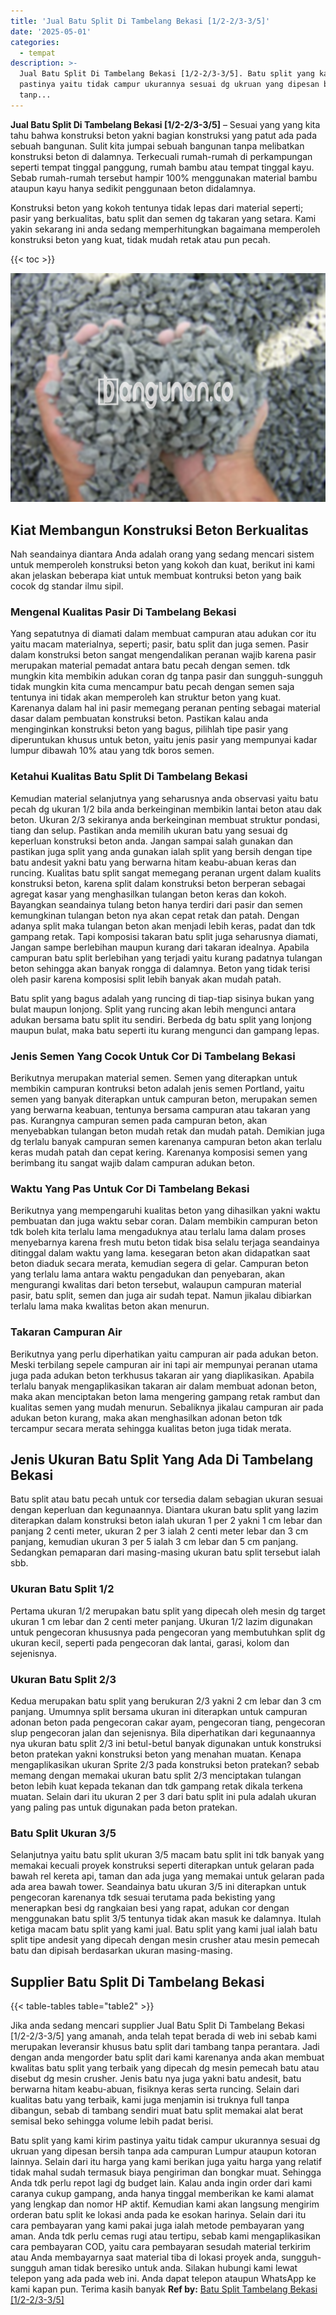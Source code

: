```yaml
---
title: 'Jual Batu Split Di Tambelang Bekasi [1/2-2/3-3/5]'
date: '2025-05-01'
categories:
  - tempat
description: >-
  Jual Batu Split Di Tambelang Bekasi [1/2-2/3-3/5]. Batu split yang kami kirim
  pastinya yaitu tidak campur ukurannya sesuai dg ukruan yang dipesan bersih
  tanp...
---
```


**Jual Batu Split Di Tambelang Bekasi \[1/2-2/3-3/5\]** – Sesuai yang yang kita tahu bahwa konstruksi beton yakni bagian konstruksi yang patut ada pada sebuah bangunan. Sulit kita jumpai sebuah bangunan tanpa melibatkan konstruksi beton di dalamnya. Terkecuali rumah-rumah di perkampungan seperti tempat tinggal panggung, rumah bambu atau tempat tinggal kayu. Sebab rumah-rumah tersebut hampir 100% menggunakan material bambu ataupun kayu hanya sedikit penggunaan beton didalamnya.

Konstruksi beton yang kokoh tentunya tidak lepas dari material seperti; pasir yang berkualitas, batu split dan semen dg takaran yang setara. Kami yakin sekarang ini anda sedang memperhitungkan bagaimana memperoleh konstruksi beton yang kuat, tidak mudah retak atau pun pecah.

{{< toc >}}

![Jual Batu Split Di Tambelang Bekasi [1/2-2/3-3/5]](/images/jual-batu-split-41.png)

## Kiat Membangun Konstruksi Beton Berkualitas

Nah seandainya diantara Anda adalah orang yang sedang mencari sistem untuk memperoleh konstruksi beton yang kokoh dan kuat, berikut ini kami akan jelaskan beberapa kiat untuk membuat kontruksi beton yang baik cocok dg standar ilmu sipil.

### Mengenal Kualitas Pasir Di Tambelang Bekasi

Yang sepatutnya di diamati dalam membuat campuran atau adukan cor itu yaitu macam materialnya, seperti; pasir, batu split dan juga semen. Pasir dalam konstruksi beton sangat mengendalikan peranan wajib karena pasir merupakan material pemadat antara batu pecah dengan semen. tdk mungkin kita membikin adukan coran dg tanpa pasir dan sungguh-sungguh tidak mungkin kita cuma mencampur batu pecah dengan semen saja tentunya ini tidak akan memperoleh kan struktur beton yang kuat. Karenanya dalam hal ini pasir memegang peranan penting sebagai material dasar dalam pembuatan konstruksi beton. Pastikan kalau anda menginginkan konstruksi beton yang bagus, pilihlah tipe pasir yang diperuntukan khusus untuk beton, yaitu jenis pasir yang mempunyai kadar lumpur dibawah 10% atau yang tdk boros semen.

### Ketahui Kualitas Batu Split Di Tambelang Bekasi

Kemudian material selanjutnya yang seharusnya anda observasi yaitu batu pecah dg ukuran 1/2 bila anda berkeinginan membikin lantai beton atau dak beton. Ukuran 2/3 sekiranya anda berkeinginan membuat struktur pondasi, tiang dan selup. Pastikan anda memilih ukuran batu yang sesuai dg keperluan konstruksi beton anda. Jangan sampai salah gunakan dan pastikan juga split yang anda gunakan ialah split yang bersih dengan tipe batu andesit yakni batu yang berwarna hitam keabu-abuan keras dan runcing. Kualitas batu split sangat memegang peranan urgent dalam kualits konstruksi beton, karena split dalam konstruksi beton berperan sebagai agregat kasar yang menghasilkan tulangan beton keras dan kokoh. Bayangkan seandainya tulang beton hanya terdiri dari pasir dan semen kemungkinan tulangan beton nya akan cepat retak dan patah. Dengan adanya split maka tulangan beton akan menjadi lebih keras, padat dan tdk gampang retak. Tapi komposisi takaran batu split juga seharusnya diamati, Jangan sampe berlebihan maupun kurang dari takaran idealnya. Apabila campuran batu split berlebihan yang terjadi yaitu kurang padatnya tulangan beton sehingga akan banyak rongga di dalamnya. Beton yang tidak terisi oleh pasir karena komposisi split lebih banyak akan mudah patah.

Batu split yang bagus adalah yang runcing di tiap-tiap sisinya bukan yang bulat maupun lonjong. Split yang runcing akan lebih mengunci antara adukan bersama batu split itu sendiri. Berbeda dg batu split yang lonjong maupun bulat, maka batu seperti itu kurang mengunci dan gampang lepas.

### Jenis Semen Yang Cocok Untuk Cor Di Tambelang Bekasi

Berikutnya merupakan material semen. Semen yang diterapkan untuk membikin campuran kontruksi beton adalah jenis semen Portland, yaitu semen yang banyak diterapkan untuk campuran beton, merupakan semen yang berwarna keabuan, tentunya bersama campuran atau takaran yang pas. Kurangnya campuran semen pada campuran beton, akan menyebabkan tulangan beton mudah retak dan mudah patah. Demikian juga dg terlalu banyak campuran semen karenanya campuran beton akan terlalu keras mudah patah dan cepat kering. Karenanya komposisi semen yang berimbang itu sangat wajib dalam campuran adukan beton.

### Waktu Yang Pas Untuk Cor Di Tambelang Bekasi

Berikutnya yang mempengaruhi kualitas beton yang dihasilkan yakni waktu pembuatan dan juga waktu sebar coran. Dalam membikin campuran beton tdk boleh kita terlalu lama mengaduknya atau terlalu lama dalam proses menyebarnya karena fresh mutu beton tidak bisa selalu terjaga seandainya ditinggal dalam waktu yang lama. kesegaran beton akan didapatkan saat beton diaduk secara merata, kemudian segera di gelar. Campuran beton yang terlalu lama antara waktu pengadukan dan penyebaran, akan mengurangi kwalitas dari beton tersebut, walaupun campuran material pasir, batu split, semen dan juga air sudah tepat. Namun jikalau dibiarkan terlalu lama maka kwalitas beton akan menurun.

### Takaran Campuran Air

Berikutnya yang perlu diperhatikan yaitu campuran air pada adukan beton. Meski terbilang sepele campuran air ini tapi air mempunyai peranan utama juga pada adukan beton terkhusus takaran air yang diaplikasikan. Apabila terlalu banyak mengaplikasikan takaran air dalam membuat adonan beton, maka akan menciptakan beton lama mengering gampang retak rambut dan kualitas semen yang mudah menurun. Sebaliknya jikalau campuran air pada adukan beton kurang, maka akan menghasilkan adonan beton tdk tercampur secara merata sehingga kualitas beton juga tidak merata.

## Jenis Ukuran Batu Split Yang Ada Di Tambelang Bekasi

Batu split atau batu pecah untuk cor tersedia dalam sebagian ukuran sesuai dengan keperluan dan kegunaannya. Diantara ukuran batu split yang lazim diterapkan dalam konstruksi beton ialah ukuran 1 per 2 yakni 1 cm lebar dan panjang 2 centi meter, ukuran 2 per 3 ialah 2 centi meter lebar dan 3 cm panjang, kemudian ukuran 3 per 5 ialah 3 cm lebar dan 5 cm panjang. Sedangkan pemaparan dari masing-masing ukuran batu split tersebut ialah sbb.

### Ukuran Batu Split 1/2

Pertama ukuran 1/2 merupakan batu split yang dipecah oleh mesin dg target ukuran 1 cm lebar dan 2 centi meter panjang. Ukuran 1/2 lazim digunakan untuk pengecoran khususnya pada pengecoran yang membutuhkan split dg ukuran kecil, seperti pada pengecoran dak lantai, garasi, kolom dan sejenisnya.

### Ukuran Batu Split 2/3

Kedua merupakan batu split yang berukuran 2/3 yakni 2 cm lebar dan 3 cm panjang. Umumnya split bersama ukuran ini diterapkan untuk campuran adonan beton pada pengecoran cakar ayam, pengecoran tiang, pengecoran slup pengecoran jalan dan sejenisnya. Bila diperhatikan dari kegunaannya nya ukuran batu split 2/3 ini betul-betul banyak digunakan untuk konstruksi beton pratekan yakni konstruksi beton yang menahan muatan. Kenapa mengaplikasikan ukuran Sprite 2/3 pada konstruksi beton pratekan? sebab memang dengan memakai ukuran batu split 2/3 menciptakan tulangan beton lebih kuat kepada tekanan dan tdk gampang retak dikala terkena muatan. Selain dari itu ukuran 2 per 3 dari batu split ini pula adalah ukuran yang paling pas untuk digunakan pada beton pratekan.

### Batu Split Ukuran 3/5

Selanjutnya yaitu batu split ukuran 3/5 macam batu split ini tdk banyak yang memakai kecuali proyek konstruksi seperti diterapkan untuk gelaran pada bawah rel kereta api, taman dan ada juga yang memakai untuk gelaran pada ada area bawah tower. Seandainya batu ukuran 3/5 ini diterapkan untuk pengecoran karenanya tdk sesuai terutama pada bekisting yang menerapkan besi dg rangkaian besi yang rapat, adukan cor dengan menggunakan batu split 3/5 tentunya tidak akan masuk ke dalamnya. Itulah ketiga macam batu split yang kami jual. Batu split yang kami jual ialah batu split tipe andesit yang dipecah dengan mesin crusher atau mesin pemecah batu dan dipisah berdasarkan ukuran masing-masing.

## Supplier Batu Split Di Tambelang Bekasi

{{< table-tables table="table2" >}}

Jika anda sedang mencari supplier Jual Batu Split Di Tambelang Bekasi \[1/2-2/3-3/5\] yang amanah, anda telah tepat berada di web ini sebab kami merupakan leveransir khusus batu split dari tambang tanpa perantara. Jadi dengan anda mengorder batu split dari kami karenanya anda akan membuat kwalitas batu split yang terbaik yang dipecah dg mesin pemecah batu atau disebut dg mesin crusher. Jenis batu nya juga yakni batu andesit, batu berwarna hitam keabu-abuan, fisiknya keras serta runcing. Selain dari kualitas batu yang terbaik, kami juga menjamin isi truknya full tanpa dibangun, sebab di tambang sendiri muat batu split memakai alat berat semisal beko sehingga volume lebih padat berisi.

Batu split yang kami kirim pastinya yaitu tidak campur ukurannya sesuai dg ukruan yang dipesan bersih tanpa ada campuran Lumpur ataupun kotoran lainnya. Selain dari itu harga yang kami berikan juga yaitu harga yang relatif tidak mahal sudah termasuk biaya pengiriman dan bongkar muat. Sehingga Anda tdk perlu repot lagi dg budget lain. Kalau anda ingin order dari kami caranya cukup gampang, anda hanya tinggal memberikan ke kami alamat yang lengkap dan nomor HP aktif. Kemudian kami akan langsung mengirim orderan batu split ke lokasi anda pada ke esokan harinya. Selain dari itu cara pembayaran yang kami pakai juga ialah metode pembayaran yang aman. Anda tdk perlu cemas rugi atau tertipu, sebab kami mengaplikasikan cara pembayaran COD, yaitu cara pembayaran sesudah material terkirim atau Anda membayarnya saat material tiba di lokasi proyek anda, sungguh-sungguh aman tidak beresiko untuk anda. Silakan hubungi kami lewat telepon yang ada pada web ini. Anda dapat telepon ataupun WhatsApp ke kami kapan pun. Terima kasih banyak
**Ref by:** [Batu Split Tambelang Bekasi [1/2-2/3-3/5]](https://id.wikipedia.org/wiki/Batu)

